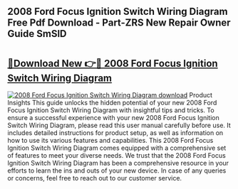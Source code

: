 ## 2008 Ford Focus Ignition Switch Wiring Diagram Free Pdf Download - Part-ZRS New Repair Owner Guide SmSlD

# <h2><a href="http://dfkqst.blite.top/?on=2008+Ford+Focus+Ignition+Switch+Wiring+Diagram">🔗Download New 👉🔴 2008 Ford Focus Ignition Switch Wiring Diagram</a></h2>

[![2008 Ford Focus Ignition Switch Wiring Diagram download](https://i.imgur.com/lujVjoI.png)](http://dfkqst.blite.top/?on=2008+Ford+Focus+Ignition+Switch+Wiring+Diagram)
Product Insights This guide unlocks the hidden potential of your new 2008 Ford Focus Ignition Switch Wiring Diagram with insightful tips and tricks. To ensure a successful experience with your new 2008 Ford Focus Ignition Switch Wiring Diagram, please read this user manual carefully before use. It includes detailed instructions for product setup, as well as information on how to use its various features and capabilities. This 2008 Ford Focus Ignition Switch Wiring Diagram comes equipped with a comprehensive set of features to meet your diverse needs. We trust that the 2008 Ford Focus Ignition Switch Wiring Diagram has been a comprehensive resource in your efforts to learn the ins and outs of your new device. In case of any queries or concerns, feel free to reach out to our customer service.
